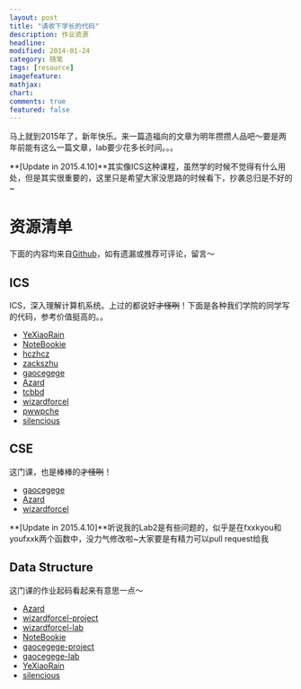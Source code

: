 ```yaml
---
layout: post
title: "请收下学长的代码"
description: 作业资源
headline: 
modified: 2014-01-24
category: 随笔
tags: [resource]
imagefeature: 
mathjax: 
chart: 
comments: true
featured: false
---
```


马上就到2015年了，新年快乐。来一篇造福向的文章为明年攒攒人品吧～要是两年前能有这么一篇文章，lab要少花多长时间。。。

**[Update in 2015.4.10]**其实像ICS这种课程，虽然学的时候不觉得有什么用处，但是其实很重要的，这里只是希望大家没思路的时候看下，抄袭总归是不好的~

# 资源清单

下面的内容均来自[Github](https://github.com)，如有遗漏或推荐可评论，留言～

## ICS

ICS，深入理解计算机系统。上过的都说好<s>才怪咧</s>！下面是各种我们学院的同学写的代码，参考价值挺高的。。

* [YeXiaoRain](https://github.com/YeXiaoRain/ICS_LAB)
* [NoteBookie](https://github.com/NoteBookie/csapp-labs)
* [hczhcz](https://github.com/hczhcz/trick-n-trick)
* [zackszhu](https://github.com/zackszhu/CSAPP-labs)
* [gaocegege](https://github.com/gaocegege/ICS-Labs)
* [Azard](https://github.com/Azard/icslabs)
* [tcbbd](https://github.com/tcbbd/ics-csapp-labs)
* [wizardforcel](https://github.com/wizardforcel/icslabs)
* [pwwpche](https://github.com/pwwpche/ICS_handouts)
* [silencious](https://github.com/silencious/ICSLABS)

## CSE

这门课，也是棒棒的<s>才怪咧</s>！

* [gaocegege](https://github.com/gaocegege/CSE-Labs)
* [Azard](https://github.com/Azard/SE227-CSE-lab)
* [wizardforcel](https://github.com/wizardforcel/cselabs)

**[Update in 2015.4.10]**听说我的Lab2是有些问题的，似乎是在fxxkyou和youfxxk两个函数中，没力气修改啦~大家要是有精力可以pull request给我

## Data Structure

这门课的作业起码看起来有意思一点～

* [Azard](https://github.com/Azard/SE106-DataStructure)
* [wizardforcel-project](https://github.com/wizardforcel/se106project)
* [wizardforcel-lab](https://github.com/wizardforcel/se106labs)
* [NoteBookie](https://github.com/NoteBookie/SE106-labs)
* [gaocegege-project](https://github.com/gaocegege/SE106-Project)
* [gaocegege-lab](https://github.com/gaocegege/SE106-Homeworks)
* [YeXiaoRain](https://github.com/YeXiaoRain/SE106)
* [silencious](https://github.com/silencious/SE106)